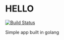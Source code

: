 # HELLO

[![Build Status](http://35.222.108.34/api/badges/andisis/hello/status.svg)](http://35.222.108.34/andisis/hello)

Simple app built in golang